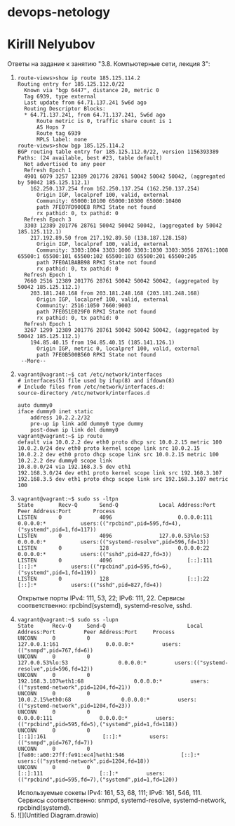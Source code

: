 # devops-netology
# Kirill Nelyubov

Ответы на задание к занятию "3.8. Компьютерные сети, лекция 3":

1.     route-views>show ip route 185.125.114.2
       Routing entry for 185.125.112.0/22
         Known via "bgp 6447", distance 20, metric 0
         Tag 6939, type external
         Last update from 64.71.137.241 5w6d ago
         Routing Descriptor Blocks:
         * 64.71.137.241, from 64.71.137.241, 5w6d ago
             Route metric is 0, traffic share count is 1
             AS Hops 7
             Route tag 6939
             MPLS label: none
       route-views>show bgp 185.125.114.2             
       BGP routing table entry for 185.125.112.0/22, version 1156393389
       Paths: (24 available, best #23, table default)
         Not advertised to any peer
         Refresh Epoch 1
         4901 6079 3257 12389 201776 28761 50042 50042 50042, (aggregated by 50042 185.125.112.1)
           162.250.137.254 from 162.250.137.254 (162.250.137.254)
             Origin IGP, localpref 100, valid, external
             Community: 65000:10100 65000:10300 65000:10400
             path 7FE07FD900E8 RPKI State not found
             rx pathid: 0, tx pathid: 0
         Refresh Epoch 3
         3303 12389 201776 28761 50042 50042 50042, (aggregated by 50042 185.125.112.1)
           217.192.89.50 from 217.192.89.50 (138.187.128.158)
             Origin IGP, localpref 100, valid, external
             Community: 3303:1004 3303:1006 3303:1030 3303:3056 28761:1008 65500:1 65500:101 65500:102 65500:103 65500:201 65500:205
             path 7FE0A1BABB98 RPKI State not found
             rx pathid: 0, tx pathid: 0
         Refresh Epoch 1
         7660 2516 12389 201776 28761 50042 50042 50042, (aggregated by 50042 185.125.112.1)
           203.181.248.168 from 203.181.248.168 (203.181.248.168)
             Origin IGP, localpref 100, valid, external
             Community: 2516:1050 7660:9003
             path 7FE051E029F0 RPKI State not found
             rx pathid: 0, tx pathid: 0
         Refresh Epoch 1
         3267 1299 12389 201776 28761 50042 50042 50042, (aggregated by 50042 185.125.112.1)
           194.85.40.15 from 194.85.40.15 (185.141.126.1)
             Origin IGP, metric 0, localpref 100, valid, external
             path 7FE0B500B560 RPKI State not found
        --More-- 

2.     vagrant@vagrant:~$ cat /etc/network/interfaces
       # interfaces(5) file used by ifup(8) and ifdown(8)
       # Include files from /etc/network/interfaces.d:
       source-directory /etc/network/interfaces.d
       
       auto dummy0
       iface dummy0 inet static
           address 10.2.2.2/32
           pre-up ip link add dummy0 type dummy
           post-down ip link del dummy0
       vagrant@vagrant:~$ ip route
       default via 10.0.2.2 dev eth0 proto dhcp src 10.0.2.15 metric 100 
       10.0.2.0/24 dev eth0 proto kernel scope link src 10.0.2.15 
       10.0.2.2 dev eth0 proto dhcp scope link src 10.0.2.15 metric 100 
       10.2.2.2 dev dummy0 scope link 
       10.8.0.0/24 via 192.168.3.5 dev eth1 
       192.168.3.0/24 dev eth1 proto kernel scope link src 192.168.3.107 
       192.168.3.5 dev eth1 proto dhcp scope link src 192.168.3.107 metric 100 
3.     vagrant@vagrant:~$ sudo ss -ltpn
       State        Recv-Q       Send-Q             Local Address:Port              Peer Address:Port       Process                                                          
       LISTEN       0            4096                     0.0.0.0:111                    0.0.0.0:*           users:(("rpcbind",pid=595,fd=4),("systemd",pid=1,fd=117))       
       LISTEN       0            4096               127.0.0.53%lo:53                     0.0.0.0:*           users:(("systemd-resolve",pid=596,fd=13))                       
       LISTEN       0            128                      0.0.0.0:22                     0.0.0.0:*           users:(("sshd",pid=827,fd=3))                                   
       LISTEN       0            4096                        [::]:111                       [::]:*           users:(("rpcbind",pid=595,fd=6),("systemd",pid=1,fd=119))       
       LISTEN       0            128                         [::]:22                        [::]:*           users:(("sshd",pid=827,fd=4))
    Открытые порты IPv4: 111, 53, 22; IPv6: 111, 22. Сервисы соответственно: rpcbind(systemd), systemd-resolve, sshd.
4.     vagrant@vagrant:~$ sudo ss -lupn
       State      Recv-Q     Send-Q                          Local Address:Port         Peer Address:Port     Process                                                        
       UNCONN     0          0                                   127.0.0.1:161               0.0.0.0:*         users:(("snmpd",pid=767,fd=6))                                
       UNCONN     0          0                               127.0.0.53%lo:53                0.0.0.0:*         users:(("systemd-resolve",pid=596,fd=12))                     
       UNCONN     0          0                          192.168.3.107%eth1:68                0.0.0.0:*         users:(("systemd-network",pid=1204,fd=21))                    
       UNCONN     0          0                              10.0.2.15%eth0:68                0.0.0.0:*         users:(("systemd-network",pid=1204,fd=23))                    
       UNCONN     0          0                                     0.0.0.0:111               0.0.0.0:*         users:(("rpcbind",pid=595,fd=5),("systemd",pid=1,fd=118))     
       UNCONN     0          0                                       [::1]:161                  [::]:*         users:(("snmpd",pid=767,fd=7))                                
       UNCONN     0          0              [fe80::a00:27ff:fe91:ec4]%eth1:546                  [::]:*         users:(("systemd-network",pid=1204,fd=18))                    
       UNCONN     0          0                                        [::]:111                  [::]:*         users:(("rpcbind",pid=595,fd=7),("systemd",pid=1,fd=120)) 
   Используемые сокеты IPv4: 161, 53, 68, 111; IPv6: 161, 546, 111. Сервисы соответственно: snmpd, systemd-resolve, systemd-network, rpcbind(systemd).
5. ![](Untitled Diagram.drawio)
